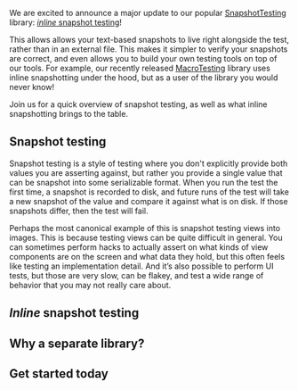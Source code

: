 We are excited to announce a major update to our popular [SnapshotTesting][gh-snapshot-testing]
library: [_inline_ snapshot testing][gh-inline-snapshot-testing]!

This allows allows your text-based snapshots to live right alongside the test, rather than in
an external file. This makes it simpler to verify your snapshots are correct, and even allows you
to build your own testing tools on top of our tools. For example, our recently released
[MacroTesting][gh-macro-testing] library uses inline snapshotting under the hood, but as a user of
the library you would never know!

Join us for a quick overview of snapshot testing, as well as what inline snapshotting brings to 
the table.

## Snapshot testing

Snapshot testing is a style of testing where you don't explicitly provide both values you are 
asserting against, but rather you provide a single value that can be snapshot into some serializable 
format. When you run the test the first time, a snapshot is recorded to disk, and future runs of 
the test will take a new snapshot of the value and compare it against what is on disk. If those 
snapshots differ, then the test will fail.

Perhaps the most canonical example of this is snapshot testing views into images. This is because testing views can be quite difficult in general. You can sometimes perform hacks to actually assert on what kinds of view components are on the screen and what data they hold, but this often feels like testing an implementation detail. And it’s also possible to perform UI tests, but those are very slow, can be flakey, and test a wide range of behavior that you may not really care about.




## _Inline_ snapshot testing

## Why a separate library?

## Get started today



[gh-snapshot-testing]: http://github.com/pointfreeco/swift-snapshot-testing
[gh-inline-snapshot-testing]: http://github.com/pointfreeco/swift-inline-snapshot-testing
[gh-macro-testing]: http://github.com/pointfreeco/swift-macro-testing

